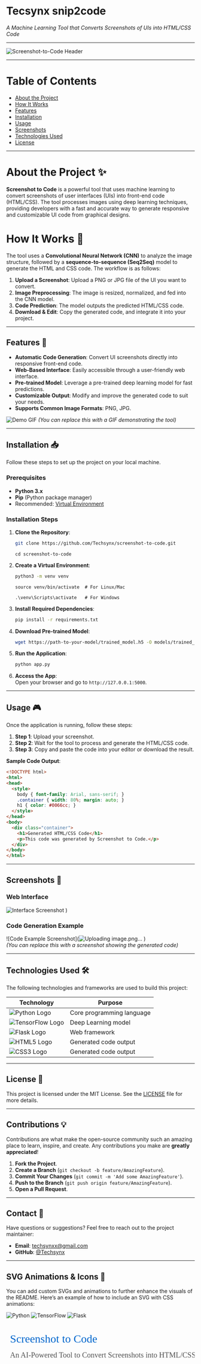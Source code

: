 # Tecsynx snip2code
*A Machine Learning Tool that Converts Screenshots of UIs into HTML/CSS Code*

---

![Screenshot-to-Code Header]([![image](https://github.com/user-attachments/assets/c5be442f-7204-4b0a-9494-2f8627370999](https://www.google.com/imgres?q=screenshot%20ot%20code&imgurl=https%3A%2F%2Fscreenshottocode.com%2Fbrand%2Ftwitter-summary-card.png&imgrefurl=https%3A%2F%2Fscreenshottocode.com%2F&docid=MhJIu7T-94Q40M&tbnid=dGiC-3nT-8F1gM&vet=12ahUKEwiPsfvfhK6IAxX7RvEDHQXBOPMQM3oFCIgBEAA..i&w=1200&h=628&hcb=2&ved=2ahUKEwiPsfvfhK6IAxX7RvEDHQXBOPMQM3oFCIgBEAA))
)  

---

# Table of Contents

- [About the Project](#about-the-project)
- [How It Works](#how-it-works)
- [Features](#features)
- [Installation](#installation)
- [Usage](#usage)
- [Screenshots](#screenshots)
- [Technologies Used](#technologies-used)
- [License](#license)

---

# About the Project ✨

**Screenshot to Code** is a powerful tool that uses machine learning to convert screenshots of user interfaces (UIs) into front-end code (HTML/CSS). The tool processes images using deep learning techniques, providing developers with a fast and accurate way to generate responsive and customizable UI code from graphical designs.

 # How It Works 🧠

The tool uses a **Convolutional Neural Network (CNN)** to analyze the image structure, followed by a **sequence-to-sequence (Seq2Seq)** model to generate the HTML and CSS code. The workflow is as follows:

1. **Upload a Screenshot**: Upload a PNG or JPG file of the UI you want to convert.
2. **Image Preprocessing**: The image is resized, normalized, and fed into the CNN model.
3. **Code Prediction**: The model outputs the predicted HTML/CSS code.
4. **Download & Edit**: Copy the generated code, and integrate it into your project.

---

## Features 🌟

- **Automatic Code Generation**: Convert UI screenshots directly into responsive front-end code.
- **Web-Based Interface**: Easily accessible through a user-friendly web interface.
- **Pre-trained Model**: Leverage a pre-trained deep learning model for fast predictions.
- **Customizable Output**: Modify and improve the generated code to suit your needs.
- **Supports Common Image Formats**: PNG, JPG.

![Demo GIF]([https://via.placeholder.com/800x450?text=Demo+GIF](https://www.google.com/imgres?q=screenshot%20ot%20code&imgurl=https%3A%2F%2Fi.imgur.com%2FNSCltwI.png&imgrefurl=https%3A%2F%2Fmarketplace.visualstudio.com%2Fitems%3FitemName%3DJeffersonLicet.snipped&docid=98XgdcWc87sglM&tbnid=kRnXym0i2bzzTM&vet=12ahUKEwiPsfvfhK6IAxX7RvEDHQXBOPMQM3oECFUQAA..i&w=2073&h=1998&hcb=2&ved=2ahUKEwiPsfvfhK6IAxX7RvEDHQXBOPMQM3oECFUQAA))  
*(You can replace this with a GIF demonstrating the tool)*

---

## Installation 📥

Follow these steps to set up the project on your local machine.

### Prerequisites

- **Python 3.x**
- **Pip** (Python package manager)
- Recommended: [Virtual Environment](https://docs.python.org/3/library/venv.html)

### Installation Steps

1. **Clone the Repository**:
   ```bash
   git clone https://github.com/Techsynx/screenshot-to-code.git
   ```
   ```
   cd screenshot-to-code
   ```

2. **Create a Virtual Environment**:
   ```bash
   python3 -m venv venv
   ```
   ```
   source venv/bin/activate  # For Linux/Mac
   ```
   ```
   .\venv\Scripts\activate   # For Windows
   ```

3. **Install Required Dependencies**:
   ```bash
   pip install -r requirements.txt
   ```

4. **Download Pre-trained Model**:
   ```bash
   wget https://path-to-your-model/trained_model.h5 -O models/trained_model.h5
   ```

5. **Run the Application**:
   ```bash
   python app.py
   ```

6. **Access the App**:  
   Open your browser and go to `http://127.0.0.1:5000`.

---

## Usage 🎮

Once the application is running, follow these steps:

1. **Step 1**: Upload your screenshot.
2. **Step 2**: Wait for the tool to process and generate the HTML/CSS code.
3. **Step 3**: Copy and paste the code into your editor or download the result.

**Sample Code Output**:
```html
<!DOCTYPE html>
<html>
<head>
  <style>
    body { font-family: Arial, sans-serif; }
    .container { width: 80%; margin: auto; }
    h1 { color: #0066cc; }
  </style>
</head>
<body>
  <div class="container">
    <h1>Generated HTML/CSS Code</h1>
    <p>This code was generated by Screenshot to Code.</p>
  </div>
</body>
</html>
```

---

## Screenshots 📸

### Web Interface

![Interface Screenshot](![image](https://github.com/user-attachments/assets/1dd57ac4-5635-4d80-bf70-960210d3d02b)
)
)  


### Code Generation Example

![Code Example Screenshot](![Uploading image.png…]()
)  
*(You can replace this with a screenshot showing the generated code)*

---

## Technologies Used 🛠️

The following technologies and frameworks are used to build this project:

| Technology | Purpose |
|------------|---------|
| ![Python Logo](https://img.shields.io/badge/Python-3776AB?style=flat&logo=python&logoColor=white) | Core programming language |
| ![TensorFlow Logo](https://img.shields.io/badge/TensorFlow-FF6F00?style=flat&logo=tensorflow&logoColor=white) | Deep Learning model |
| ![Flask Logo](https://img.shields.io/badge/Flask-000000?style=flat&logo=flask&logoColor=white) | Web framework |
| ![HTML5 Logo](https://img.shields.io/badge/HTML5-E34F26?style=flat&logo=html5&logoColor=white) | Generated code output |
| ![CSS3 Logo](https://img.shields.io/badge/CSS3-1572B6?style=flat&logo=css3&logoColor=white) | Generated code output |

---

## License 📝

This project is licensed under the MIT License. See the [LICENSE](LICENSE) file for more details.

---

## Contributions 💡

Contributions are what make the open-source community such an amazing place to learn, inspire, and create. Any contributions you make are **greatly appreciated**!

1. **Fork the Project**.
2. **Create a Branch** (`git checkout -b feature/AmazingFeature`).
3. **Commit Your Changes** (`git commit -m 'Add some AmazingFeature'`).
4. **Push to the Branch** (`git push origin feature/AmazingFeature`).
5. **Open a Pull Request**.

---

## Contact 📧

Have questions or suggestions? Feel free to reach out to the project maintainer:

- **Email**: techsynxx@gmail.com
- **GitHub**: [@Techsynx](https://github.com/Techsynx)

---

## SVG Animations & Icons 🎨

You can add custom SVGs and animations to further enhance the visuals of the README. Here’s an example of how to include an SVG with CSS animations:








![Python](https://img.shields.io/badge/Python-3776AB?style=for-the-badge&logo=python&logoColor=white)
![TensorFlow](https://img.shields.io/badge/TensorFlow-FF6F00?style=for-the-badge&logo=tensorflow&logoColor=white)
![Flask](https://img.shields.io/badge/Flask-000000?style=for-the-badge&logo=flask&logoColor=white)









<svg width="800" height="200">
  <text x="10" y="50" font-size="30" font-family="Verdana" fill="#0066cc">Screenshot to Code</text>
  <text x="10" y="90" font-size="20" font-family="Verdana" fill="#555">An AI-Powered Tool to Convert Screenshots into HTML/CSS</text>
</svg>



